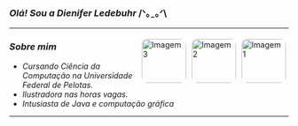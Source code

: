 ### _Olá! Sou a Dienifer Ledebuhr_ /ᐠ｡ꞈ｡ᐟ\

***

<img align="right" src="https://i.pinimg.com/736x/cd/93/d1/cd93d188acdd2d1d1e23928c223040ed.jpg" alt="Imagem 1" style="border-radius: 10px; margin: 5px;" width="80">
<img align="right" src="https://i.pinimg.com/736x/0c/48/45/0c484599544ba3c091889f3a22ebc821.jpg" alt="Imagem 2" style="border-radius: 10px; margin: 5px;" width="80">
<img align="right" src="https://i.pinimg.com/736x/08/38/11/083811dc9b70d869f8dbc4da29b00b9d.jpg" alt="Imagem 3" style="border-radius: 10px; margin: 5px;" width="80">

### _Sobre mim_
-  _Cursando Ciência da Computação na Universidade Federal de Pelotas._  
-  _Ilustradora nas horas vagas._  
- _Intusiasta de Java e computação gráfica_

***
